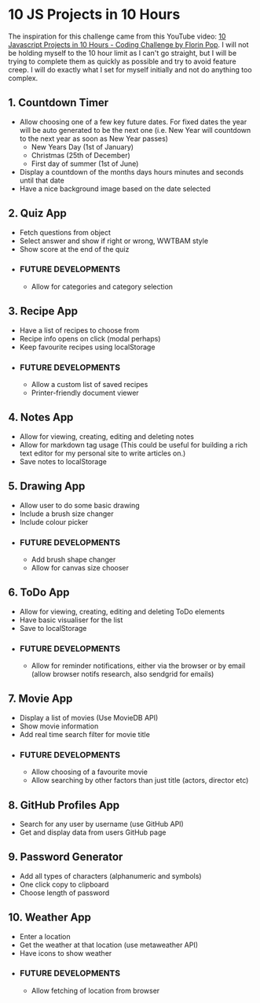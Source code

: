 # 10 JS Projects in 10 Hours

The inspiration for this challenge came from this YouTube video: [10 Javascript Projects in 10 Hours - Coding Challenge by Florin Pop](https://www.youtube.com/watch?v=dtKciwk_si4).
I will not be holding myself to the 10 hour limit as I can't go straight, but I will be trying to complete them as quickly as possible and try to avoid feature creep. I will do exactly what I set for myself initially and not do anything too complex.

## 1. Countdown Timer

- Allow choosing one of a few key future dates. For fixed dates the year will be auto generated to be the next one (i.e. New Year will countdown to the next year as soon as New Year passes)
  - New Years Day (1st of January)
  - Christmas (25th of December)
  - First day of summer (1st of June)
- Display a countdown of the months days hours minutes and seconds until that date
- Have a nice background image based on the date selected

## 2. Quiz App

- Fetch questions from object
- Select answer and show if right or wrong, WWTBAM style
- Show score at the end of the quiz
- ### FUTURE DEVELOPMENTS
  - Allow for categories and category selection

## 3. Recipe App

- Have a list of recipes to choose from
- Recipe info opens on click (modal perhaps)
- Keep favourite recipes using localStorage
- ### FUTURE DEVELOPMENTS
  - Allow a custom list of saved recipes
  - Printer-friendly document viewer

## 4. Notes App

- Allow for viewing, creating, editing and deleting notes
- Allow for markdown tag usage (This could be useful for building a rich text editor for my personal site to write articles on.)
- Save notes to localStorage

## 5. Drawing App

- Allow user to do some basic drawing
- Include a brush size changer
- Include colour picker
- ### FUTURE DEVELOPMENTS
  - Add brush shape changer
  - Allow for canvas size chooser

## 6. ToDo App

- Allow for viewing, creating, editing and deleting ToDo elements
- Have basic visualiser for the list
- Save to localStorage
- ### FUTURE DEVELOPMENTS
  - Allow for reminder notifications, either via the browser or by email (allow browser notifs research, also sendgrid for emails)

## 7. Movie App

- Display a list of movies (Use MovieDB API)
- Show movie information
- Add real time search filter for movie title
- ### FUTURE DEVELOPMENTS
  - Allow choosing of a favourite movie
  - Allow searching by other factors than just title (actors, director etc)

## 8. GitHub Profiles App

- Search for any user by username (use GitHub API)
- Get and display data from users GitHub page

## 9. Password Generator

- Add all types of characters (alphanumeric and symbols)
- One click copy to clipboard
- Choose length of password

## 10. Weather App

- Enter a location
- Get the weather at that location (use metaweather API)
- Have icons to show weather
- ### FUTURE DEVELOPMENTS
  - Allow fetching of location from browser
